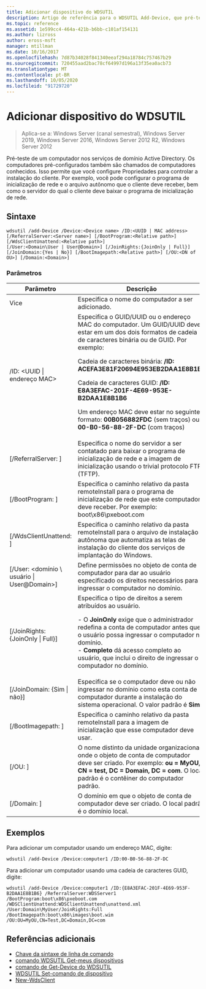 ```yaml
---
title: Adicionar dispositivo do WDSUTIL
description: Artigo de referência para o WDSUTIL Add-Device, que pré-testar um computador nos serviços de domínio Active Directory. Os computadores pré-configurados também são chamados de computadores conhecidos.
ms.topic: reference
ms.assetid: 1e599cc4-464a-421b-b6bb-c101af154131
ms.author: lizross
author: eross-msft
manager: mtillman
ms.date: 10/16/2017
ms.openlocfilehash: 7d87b34028f841340eeaf294a18784c757467b29
ms.sourcegitcommit: 720455aad2bac78cf64997d196a13f35ea0acb73
ms.translationtype: MT
ms.contentlocale: pt-BR
ms.lasthandoff: 10/05/2020
ms.locfileid: "91729720"
---
```

# <a name="wdsutil-add-device"></a>Adicionar dispositivo do WDSUTIL

> Aplica-se a: Windows Server (canal semestral), Windows Server 2019, Windows Server 2016, Windows Server 2012 R2, Windows Server 2012

Pré-teste de um computador nos serviços de domínio Active Directory. Os computadores pré-configurados também são chamados de computadores conhecidos. Isso permite que você configure Propriedades para controlar a instalação do cliente. Por exemplo, você pode configurar o programa de inicialização de rede e o arquivo autônomo que o cliente deve receber, bem como o servidor do qual o cliente deve baixar o programa de inicialização de rede.

## <a name="syntax"></a>Sintaxe
```
wdsutil /add-Device /Device:<Device name> /ID:<UUID | MAC address> [/ReferralServer:<Server name>] [/BootProgram:<Relative path>] [/WdsClientUnattend:<Relative path>]
[/User:<Domain\User | User@Domain>] [/JoinRights:{JoinOnly | Full}] [/JoinDomain:{Yes | No}] [/BootImagepath:<Relative path>] [/OU:<DN of OU>] [/Domain:<Domain>]
```
### <a name="parameters"></a>Parâmetros
|Parâmetro|Descrição|
|-------|--------|
|Vice<computer name>|Especifica o nome do computador a ser adicionado.|
|/ID: <UUID &#124; endereço MAC>|Especifica o GUID/UUID ou o endereço MAC do computador. Um GUID/UUID deve estar em um dos dois formatos de cadeia de caracteres binária ou de GUID. Por exemplo:<p>Cadeia de caracteres binária: **/ID: ACEFA3E81F20694E953EB2DAA1E8B1B6**<p>Cadeia de caracteres GUID: **/ID: E8A3EFAC-201F-4E69-953E-B2DAA1E8B1B6**<p>Um endereço MAC deve estar no seguinte formato: **00B056882FDC** (sem traços) ou **00-B0-56-88-2F-DC** (com traços)|
|[/ReferralServer: <Server name> ]|Especifica o nome do servidor a ser contatado para baixar o programa de inicialização de rede e a imagem de inicialização usando o trivial protocolo FTP (TFTP).|
|[/BootProgram: <Relative path> ]|Especifica o caminho relativo da pasta remoteInstall para o programa de inicialização de rede que este computador deve receber. Por exemplo: boot\x86\pxeboot.com|
|[/WdsClientUnattend: <Relative path> ]|Especifica o caminho relativo da pasta remoteInstall para o arquivo de instalação autônoma que automatiza as telas de instalação do cliente dos serviços de implantação do Windows.|
|[/User: <domínio \ usuário &#124; User@Domain>]|Define permissões no objeto de conta de computador para dar ao usuário especificado os direitos necessários para ingressar o computador no domínio.|
|[/JoinRights: {JoinOnly &#124; Full}]|Especifica o tipo de direitos a serem atribuídos ao usuário.<p>-   O **JoinOnly** exige que o administrador redefina a conta de computador antes que o usuário possa ingressar o computador no domínio.<br />-   **Completo** dá acesso completo ao usuário, que inclui o direito de ingressar o computador no domínio.|
|[/JoinDomain: {Sim &#124; não}]|Especifica se o computador deve ou não ingressar no domínio como esta conta de computador durante a instalação do sistema operacional. O valor padrão é **Sim**.|
|[/BootImagepath: <Relative path> ]|Especifica o caminho relativo da pasta remoteInstall para a imagem de inicialização que esse computador deve usar.|
|[/OU: <DN of OU> ]|O nome distinto da unidade organizacional onde o objeto de conta de computador deve ser criado. Por exemplo: **ou = MyOU, CN = test, DC = Domain, DC = com**. O local padrão é o contêiner do computador padrão.|
|[/Domain: <Domain> ]|O domínio em que o objeto de conta de computador deve ser criado. O local padrão é o domínio local.|
## <a name="examples"></a>Exemplos
Para adicionar um computador usando um endereço MAC, digite:
```
wdsutil /add-Device /Device:computer1 /ID:00-B0-56-88-2F-DC
```
Para adicionar um computador usando uma cadeia de caracteres GUID, digite:
```
wdsutil /add-Device /Device:computer1 /ID:{E8A3EFAC-201F-4E69-953F-B2DAA1E8B1B6} /ReferralServer:WDSServer1 /BootProgram:boot\x86\pxeboot.com
/WDSClientUnattend:WDSClientUnattend\unattend.xml /User:Domain\MyUser/JoinRights:Full /BootImagepath:boot\x86\images\boot.wim /OU:OU=MyOU,CN=Test,DC=Domain,DC=com
```
## <a name="additional-references"></a>Referências adicionais
- [Chave da sintaxe de linha de comando](command-line-syntax-key.md)
- [comando WDSUTIL Get-meus dispositivos](wdsutil-get-alldevices.md)
- [comando de Get-Device do WDSUTIL](wdsutil-get-device.md)
- [WDSUTIL Set-comando de dispositivo](wdsutil-set-device.md)
- [New-WdsClient](/previous-versions/windows/powershell-scripting/dn283430(v=wps.630))
